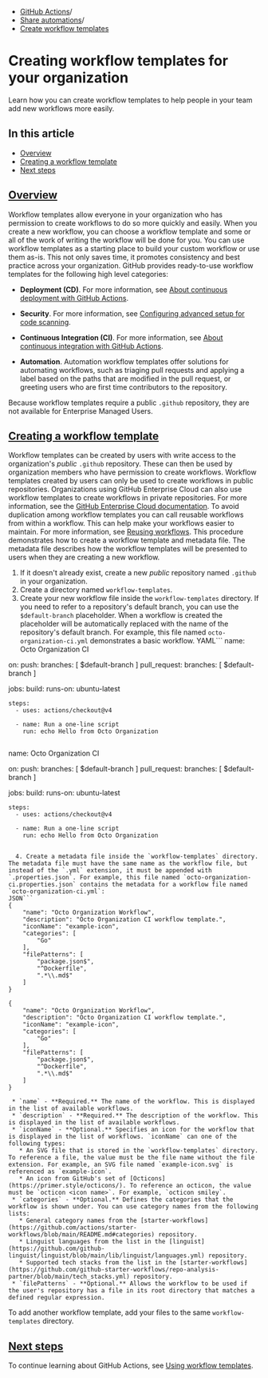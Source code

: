   * [GitHub Actions](https://docs.github.com/en/actions "GitHub Actions")/
  * [Share automations](https://docs.github.com/en/actions/sharing-automations "Share automations")/
  * [Create workflow templates](https://docs.github.com/en/actions/sharing-automations/creating-workflow-templates-for-your-organization "Create workflow templates")


# Creating workflow templates for your organization
Learn how you can create workflow templates to help people in your team add new workflows more easily.
## In this article
  * [Overview](https://docs.github.com/en/actions/sharing-automations/creating-workflow-templates-for-your-organization#overview)
  * [Creating a workflow template](https://docs.github.com/en/actions/sharing-automations/creating-workflow-templates-for-your-organization#creating-a-workflow-template)
  * [Next steps](https://docs.github.com/en/actions/sharing-automations/creating-workflow-templates-for-your-organization#next-steps)


## [Overview](https://docs.github.com/en/actions/sharing-automations/creating-workflow-templates-for-your-organization#overview)
Workflow templates allow everyone in your organization who has permission to create workflows to do so more quickly and easily. When you create a new workflow, you can choose a workflow template and some or all of the work of writing the workflow will be done for you. You can use workflow templates as a starting place to build your custom workflow or use them as-is. This not only saves time, it promotes consistency and best practice across your organization.
GitHub provides ready-to-use workflow templates for the following high level categories:
  * **Deployment (CD)**. For more information, see [About continuous deployment with GitHub Actions](https://docs.github.com/en/actions/deployment/about-deployments/about-continuous-deployment).


  * **Security**. For more information, see [Configuring advanced setup for code scanning](https://docs.github.com/en/code-security/code-scanning/creating-an-advanced-setup-for-code-scanning/configuring-advanced-setup-for-code-scanning#configuring-code-scanning-using-third-party-actions).


  * **Continuous Integration (CI)**. For more information, see [About continuous integration with GitHub Actions](https://docs.github.com/en/actions/automating-builds-and-tests/about-continuous-integration).
  * **Automation**. Automation workflow templates offer solutions for automating workflows, such as triaging pull requests and applying a label based on the paths that are modified in the pull request, or greeting users who are first time contributors to the repository.


Because workflow templates require a public `.github` repository, they are not available for Enterprise Managed Users.
## [Creating a workflow template](https://docs.github.com/en/actions/sharing-automations/creating-workflow-templates-for-your-organization#creating-a-workflow-template)
Workflow templates can be created by users with write access to the organization's _public_ `.github` repository. These can then be used by organization members who have permission to create workflows.
Workflow templates created by users can only be used to create workflows in public repositories. Organizations using GitHub Enterprise Cloud can also use workflow templates to create workflows in private repositories. For more information, see the [GitHub Enterprise Cloud documentation](https://docs.github.com/en/enterprise-cloud@latest/actions/using-workflows/creating-starter-workflows-for-your-organization).
To avoid duplication among workflow templates you can call reusable workflows from within a workflow. This can help make your workflows easier to maintain. For more information, see [Reusing workflows](https://docs.github.com/en/actions/using-workflows/reusing-workflows).
This procedure demonstrates how to create a workflow template and metadata file. The metadata file describes how the workflow templates will be presented to users when they are creating a new workflow.
  1. If it doesn't already exist, create a new _public_ repository named `.github` in your organization.
  2. Create a directory named `workflow-templates`.
  3. Create your new workflow file inside the `workflow-templates` directory.
If you need to refer to a repository's default branch, you can use the `$default-branch` placeholder. When a workflow is created the placeholder will be automatically replaced with the name of the repository's default branch.
For example, this file named `octo-organization-ci.yml` demonstrates a basic workflow.
YAML```
name: Octo Organization CI

on:
  push:
    branches: [ $default-branch ]
  pull_request:
    branches: [ $default-branch ]

jobs:
  build:
    runs-on: ubuntu-latest

    steps:
      - uses: actions/checkout@v4

      - name: Run a one-line script
        run: echo Hello from Octo Organization

```
```
name: Octo Organization CI

on:
  push:
    branches: [ $default-branch ]
  pull_request:
    branches: [ $default-branch ]

jobs:
  build:
    runs-on: ubuntu-latest

    steps:
      - uses: actions/checkout@v4

      - name: Run a one-line script
        run: echo Hello from Octo Organization

```

  4. Create a metadata file inside the `workflow-templates` directory. The metadata file must have the same name as the workflow file, but instead of the `.yml` extension, it must be appended with `.properties.json`. For example, this file named `octo-organization-ci.properties.json` contains the metadata for a workflow file named `octo-organization-ci.yml`:
JSON```
{
    "name": "Octo Organization Workflow",
    "description": "Octo Organization CI workflow template.",
    "iconName": "example-icon",
    "categories": [
        "Go"
    ],
    "filePatterns": [
        "package.json$",
        "^Dockerfile",
        ".*\\.md$"
    ]
}

```
```
{
    "name": "Octo Organization Workflow",
    "description": "Octo Organization CI workflow template.",
    "iconName": "example-icon",
    "categories": [
        "Go"
    ],
    "filePatterns": [
        "package.json$",
        "^Dockerfile",
        ".*\\.md$"
    ]
}

```

     * `name` - **Required.** The name of the workflow. This is displayed in the list of available workflows.
     * `description` - **Required.** The description of the workflow. This is displayed in the list of available workflows.
     * `iconName` - **Optional.** Specifies an icon for the workflow that is displayed in the list of workflows. `iconName` can one of the following types:
       * An SVG file that is stored in the `workflow-templates` directory. To reference a file, the value must be the file name without the file extension. For example, an SVG file named `example-icon.svg` is referenced as `example-icon`.
       * An icon from GitHub's set of [Octicons](https://primer.style/octicons/). To reference an octicon, the value must be `octicon <icon name>`. For example, `octicon smiley`.
     * `categories` - **Optional.** Defines the categories that the workflow is shown under. You can use category names from the following lists:
       * General category names from the [starter-workflows](https://github.com/actions/starter-workflows/blob/main/README.md#categories) repository.
       * Linguist languages from the list in the [linguist](https://github.com/github-linguist/linguist/blob/main/lib/linguist/languages.yml) repository.
       * Supported tech stacks from the list in the [starter-workflows](https://github.com/github-starter-workflows/repo-analysis-partner/blob/main/tech_stacks.yml) repository.
     * `filePatterns` - **Optional.** Allows the workflow to be used if the user's repository has a file in its root directory that matches a defined regular expression.


To add another workflow template, add your files to the same `workflow-templates` directory.
## [Next steps](https://docs.github.com/en/actions/sharing-automations/creating-workflow-templates-for-your-organization#next-steps)
To continue learning about GitHub Actions, see [Using workflow templates](https://docs.github.com/en/actions/learn-github-actions/using-starter-workflows).
